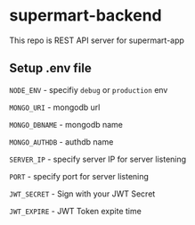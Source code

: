 # supermart-backend
This repo is REST API server for supermart-app

## Setup .env file
`NODE_ENV` - specifiy `debug` or `production` env

`MONGO_URI` - mongodb url

`MONGO_DBNAME` - mongodb name

`MONGO_AUTHDB` - authdb name

`SERVER_IP` - specify server IP for server listening

`PORT` - specify port for server listening

`JWT_SECRET` - Sign with your JWT Secret

`JWT_EXPIRE` - JWT Token expite time 

